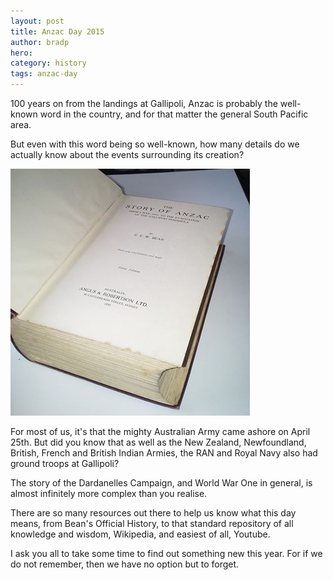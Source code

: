 ```yaml
---
layout: post
title: Anzac Day 2015
author: bradp
hero: 
category: history
tags: anzac-day
---
```


100 years on from the landings at Gallipoli, Anzac is probably the well-known word in the country, and for that matter the general South Pacific area.

<!--more-->

But even with this word being so well-known, how many details do we actually know about the events surrounding its creation?

![The story of Anzac is much more complex than you'd expect](/blog/assets/2015-04/story-anzac.jpg)

For most of us, it's that the mighty Australian Army came ashore on April 25th. But did you know that as well as the New Zealand, Newfoundland, British, French and British Indian Armies, the RAN and Royal Navy also had ground troops at Gallipoli?

The story of the Dardanelles Campaign, and World War One in general, is almost infinitely more complex than you realise.

There are so many resources out there to help us know what this day means, from Bean's Official History, to that standard repository of all knowledge and wisdom, Wikipedia, and easiest of all, Youtube.

I ask you all to take some time to find out something new this year. For if we do not remember, then we have no option but to forget.